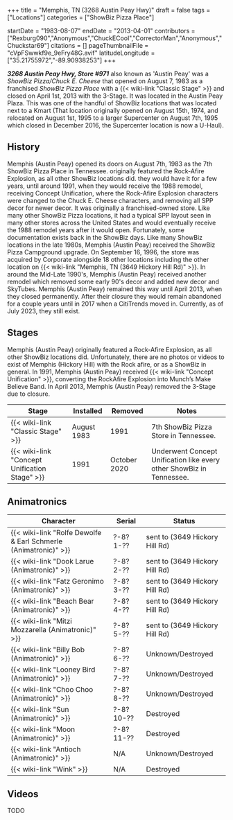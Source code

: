 +++
title = "Memphis, TN (3268 Austin Peay Hwy)"
draft = false
tags = ["Locations"]
categories = ["ShowBiz Pizza Place"]


startDate = "1983-08-07"
endDate = "2013-04-01"
contributors = ["Rexburg090","Anonymous","ChuckECool","CorrectorMan","Anonymous","Chuckstar69"]
citations = []
pageThumbnailFile = "cVpFSwwkf9e_9eFry48G.avif"
latitudeLongitude = ["35.21755972","-89.90938253"]
+++

***3268 Austin Peay Hwy, Store #971*** also known as 'Austin Peay' was a *ShowBiz Pizza/Chuck E. Cheese* that opened on August 7, 1983 as a franchised *ShowBiz Pizza Place* with a {{< wiki-link "Classic Stage" >}} and closed on April 1st, 2013 with the 3-Stage. It was located in the Austin Peay Plaza. This was one of the handful of ShowBiz locations that was located next to a Kmart (That location originally opened on August 15th, 1974, and relocated on August 1st, 1995 to a larger Supercenter on August 7th, 1995 which closed in December 2016, the Supercenter location is now a U-Haul).

## History

Memphis (Austin Peay) opened its doors on August 7th, 1983 as the 7th ShowBiz Pizza Place in Tennessee. originally featured the Rock-Afire Explosion, as all other ShowBiz locations did. they would have it for a few years, until around 1991, when they would receive the 1988 remodel, receiving Concept Unification, where the Rock-Afire Explosion characters were changed to the Chuck E. Cheese characters, and removing all SPP decor for newer decor. It was originally a franchised-owned store. Like many other ShowBiz Pizza locations, it had a typical SPP layout seen in many other stores across the United States and would eventually receive the 1988 remodel years after it would open. Fortunately, some documentation exists back in the ShowBiz days. Like many ShowBiz locations in the late 1980s, Memphis (Austin Peay) received the ShowBiz Pizza Campground upgrade. On September 16, 1996, the store was acquired by Corporate alongside 18 other locations including the other location on {{< wiki-link "Memphis, TN (3649 Hickory Hill Rd)" >}}. In around the Mid-Late 1990's, Memphis (Austin Peay) received another remodel which removed some early 90's decor and added new decor and SkyTubes. Memphis (Austin Peay) remained this way until April 2013, when they closed permanently. After their closure they would remain abandoned for a couple years until in 2017 when a CitiTrends moved in. Currently, as of July 2023, they still exist.

## Stages

Memphis (Austin Peay) originally featured a Rock-Afire Explosion, as all other ShowBiz locations did. Unfortunately, there are no photos or videos to exist of Memphis (Hickory Hill) with the Rock afire, or as a ShowBiz in general. In 1991, Memphis (Austin Peay) received {{< wiki-link "Concept Unification" >}}, converting the RockAfire Explosion into Munch’s Make Believe Band. In April 2013, Memphis (Austin Peay) removed the 3-Stage due to closure.

| Stage                                               | Installed   | Removed      | Notes                                                                |
|-----------------------------------------------------|-------------|--------------|----------------------------------------------------------------------|
| {{< wiki-link "Classic Stage" >}}             | August 1983 | 1991         | 7th ShowBiz Pizza Store in Tennessee.                                |
| {{< wiki-link "Concept Unification Stage" >}} | 1991        | October 2020 | Underwent Concept Unification like every other ShowBiz in Tennessee. |

## Animatronics

| Character                                                                 | Serial     | Status                         |
|---------------------------------------------------------------------------|------------|--------------------------------|
| {{< wiki-link "Rolfe Dewolfe &amp; Earl Schmerle (Animatronic)" >}} | ?-8? 1-??  | sent to (3649 Hickory Hill Rd) |
| {{< wiki-link "Dook Larue (Animatronic)" >}}                        | ?-8? 2-??  | sent to (3649 Hickory Hill Rd) |
| {{< wiki-link "Fatz Geronimo (Animatronic)" >}}                     | ?-8? 3-??  | sent to (3649 Hickory Hill Rd) |
| {{< wiki-link "Beach Bear (Animatronic)" >}}                        | ?-8? 4-??  | sent to (3649 Hickory Hill Rd) |
| {{< wiki-link "Mitzi Mozzarella (Animatronic)" >}}                  | ?-8? 5-??  | sent to (3649 Hickory Hill Rd) |
| {{< wiki-link "Billy Bob (Animatronic)" >}}                         | ?-8? 6-??  | Unknown/Destroyed              |
| {{< wiki-link "Looney Bird (Animatronic)" >}}                       | ?-8? 7-??  | Unknown/Destroyed              |
| {{< wiki-link "Choo Choo (Animatronic)" >}}                         | ?-8? 8-??  | Unknown/Destroyed              |
| {{< wiki-link "Sun (Animatronic)" >}}                               | ?-8? 10-?? | Destroyed                      |
| {{< wiki-link "Moon (Animatronic)" >}}                              | ?-8? 11-?? | Destroyed                      |
| {{< wiki-link "Antioch (Animatronic)" >}}                           | N/A        | Unknown/Destroyed              |
| {{< wiki-link "Wink" >}}                                            | N/A        | Destroyed                      |

## Videos

TODO